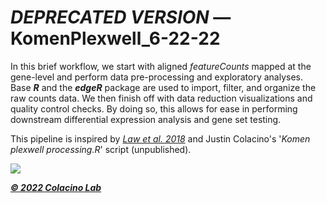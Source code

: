 # *DEPRECATED VERSION* — KomenPlexwell_6-22-22
  In this brief workflow, we start with aligned _featureCounts_ mapped at the gene-level and perform data pre-processing and exploratory analyses. Base **_R_** and the **_edgeR_** package are used to import, filter, and organize the raw counts data. We then finish off with data reduction visualizations and quality control checks. By doing  so, this allows for ease in performing downstream differential expression analysis and gene set testing. 
  
  This pipeline is inspired by _[Law et al. 2018](https://bioconductor.org/packages/release/workflows/vignettes/RNAseq123/inst/doc/limmaWorkflow.html)_ and Justin Colacino's '_Komen plexwell processing.R_' script (unpublished).
  
![](https://sph.umich.edu/news/2021posts/images/sph-building-exterior.jpg)

_**[© 2022 Colacino Lab](https://www.colacinolab.com/)**_
